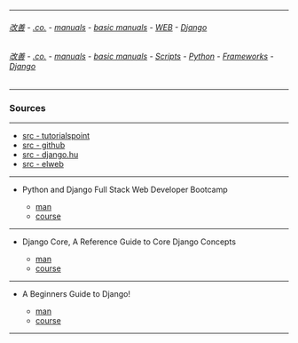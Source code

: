 

---

###### [改善](https://github.com/ttltrk/0C/blob/master/README.MD) - [.co.](https://github.com/ttltrk/PRG/blob/master/CODING.MD) - [manuals](https://github.com/ttltrk/PRG/blob/master/MAN.MD) - [basic manuals](https://github.com/ttltrk/PRG/blob/master/MANUALS.MD) - [WEB](https://github.com/ttltrk/WEB/blob/master/BMW/BMW.MD) - [Django](https://github.com/ttltrk/PRG/blob/master/DJANGO/DOC/BDJM/BDJM.MD)

###### [改善](https://github.com/ttltrk/0C/blob/master/README.MD) - [.co.](https://github.com/ttltrk/PRG/blob/master/CODING.MD) - [manuals](https://github.com/ttltrk/PRG/blob/master/MAN.MD) - [basic manuals](https://github.com/ttltrk/PRG/blob/master/MANUALS.MD) - [Scripts](https://github.com/ttltrk/PRG/blob/master/PY/DOC/SC/SC.MD) - [Python](https://github.com/ttltrk/PRG/blob/master/PY/DOC/OPYM/OPYM.MD) - [Frameworks](https://github.com/ttltrk/PRG/blob/master/PY/DOC/OPYM/08/FRAME.MD) - [Django](https://github.com/ttltrk/PRG/blob/master/DJANGO/DOC/BDJM/BDJM.MD)

---

### Sources

---

* [src - tutorialspoint](https://www.tutorialspoint.com/django/index.htm)
* [src - github](https://github.com/django/django)
* [src - django.hu](http://django.hu/)
* [src - elweb](https://elweb.co/want-to-learn-django-start-here/)

---

* Python and Django Full Stack Web Developer Bootcamp

  + [man]()
  + [course](https://www.udemy.com/python-and-django-full-stack-web-developer-bootcamp/learn/v4/overview)
  
---  

* Django Core, A Reference Guide to Core Django Concepts

  + [man]()
  + [course](https://www.udemy.com/django-core/learn/v4/overview)
    
---

* A Beginners Guide to Django!

  + [man]()
  + [course](https://www.udemy.com/introdjango/learn/v4/overview)

---
